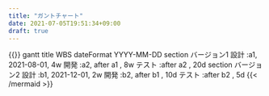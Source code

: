 ```yaml
---
title: "ガントチャート"
date: 2021-07-05T19:51:34+09:00
draft: true
---
```


{{<mermaid align="left">}}
gantt
    title WBS
    dateFormat  YYYY-MM-DD
    section バージョン1
    設計   :a1, 2021-08-01, 4w
    開発   :a2, after a1  , 8w
    テスト  :after a2  , 20d
    section バージョン2
    設計   :b1, 2021-12-01, 2w
    開発   :b2, after b1  , 10d
    テスト  :after b2  , 5d
{{< /mermaid >}}
